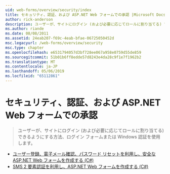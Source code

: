```yaml
---
uid: web-forms/overview/security/index
title: セキュリティ、認証、および ASP.NET Web フォームでの承認 |Microsoft Docs
author: rick-anderson
description: ユーザーが、サイトにログイン (および必要に応じてロールに割り当てる) できるようにする方法、ログイン フォームまたは Windows 認証を使用します。
ms.author: riande
ms.date: 08/08/2011
ms.assetid: 24eab207-f69c-4eab-bfae-06725050452d
msc.legacyurl: /web-forms/overview/security
msc.type: chapter
ms.openlocfilehash: e6531794057d3bf728ee067a958e0759d55de859
ms.sourcegitcommit: 51b01b6ff8edde57d8243e4da28c9f1e7f1962b2
ms.translationtype: MT
ms.contentlocale: ja-JP
ms.lasthandoff: 05/06/2019
ms.locfileid: "65112861"
---
```

# <a name="security-authentication-and-authorization-in-aspnet-web-forms"></a>セキュリティ、認証、および ASP.NET Web フォームでの承認

> ユーザーが、サイトにログイン (および必要に応じてロールに割り当てる) できるようにする方法、ログイン フォームまたは Windows 認証を使用します。

- [ユーザー登録、電子メール確認、パスワード リセットを利用し、安全な ASP.NET Web フォームを作成する (C#)](create-a-secure-aspnet-web-forms-app-with-user-registration-email-confirmation-and-password-reset.md)
- [SMS 2 要素認証を利用し、ASP.NET Web フォームを作成する (C#)](create-an-aspnet-web-forms-app-with-sms-two-factor-authentication.md)
